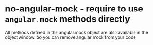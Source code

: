 # no-angular-mock - require to use `angular.mock` methods directly

All methods defined in the angular.mock object are also available in the object window.
So you can remove angular.mock from your code
